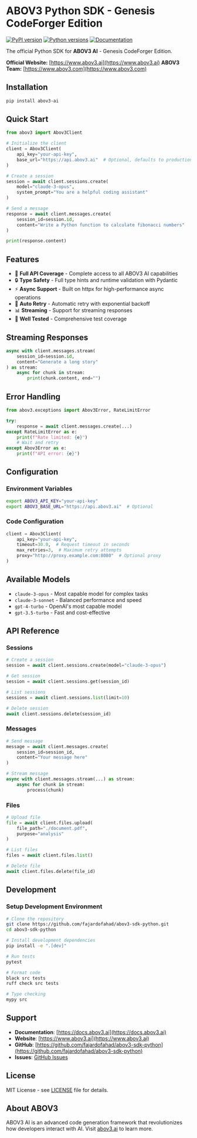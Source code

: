 # ABOV3 Python SDK - Genesis CodeForger Edition

[![PyPI version](https://img.shields.io/pypi/v/abov3-ai.svg)](https://pypi.org/project/abov3-ai/)
[![Python versions](https://img.shields.io/pypi/pyversions/abov3-ai.svg)](https://pypi.org/project/abov3-ai/)
[![Documentation](https://img.shields.io/badge/docs-abov3.ai-blue)](https://docs.abov3.ai)

The official Python SDK for **ABOV3 AI** - Genesis CodeForger Edition.

**Official Website:** [https://www.abov3.ai](https://www.abov3.ai)
**ABOV3 Team:** [https://www.abov3.com](https://www.abov3.com)

## Installation

```bash
pip install abov3-ai
```

## Quick Start

```python
from abov3 import Abov3Client

# Initialize the client
client = Abov3Client(
    api_key="your-api-key",
    base_url="https://api.abov3.ai"  # Optional, defaults to production
)

# Create a session
session = await client.sessions.create(
    model="claude-3-opus",
    system_prompt="You are a helpful coding assistant"
)

# Send a message
response = await client.messages.create(
    session_id=session.id,
    content="Write a Python function to calculate fibonacci numbers"
)

print(response.content)
```

## Features

- 🚀 **Full API Coverage** - Complete access to all ABOV3 AI capabilities
- 🔒 **Type Safety** - Full type hints and runtime validation with Pydantic
- ⚡ **Async Support** - Built on httpx for high-performance async operations
- 🔄 **Auto Retry** - Automatic retry with exponential backoff
- 📊 **Streaming** - Support for streaming responses
- 🧪 **Well Tested** - Comprehensive test coverage

## Streaming Responses

```python
async with client.messages.stream(
    session_id=session.id,
    content="Generate a long story"
) as stream:
    async for chunk in stream:
        print(chunk.content, end="")
```

## Error Handling

```python
from abov3.exceptions import Abov3Error, RateLimitError

try:
    response = await client.messages.create(...)
except RateLimitError as e:
    print(f"Rate limited: {e}")
    # Wait and retry
except Abov3Error as e:
    print(f"API error: {e}")
```

## Configuration

### Environment Variables

```bash
export ABOV3_API_KEY="your-api-key"
export ABOV3_BASE_URL="https://api.abov3.ai"  # Optional
```

### Code Configuration

```python
client = Abov3Client(
    api_key="your-api-key",
    timeout=30.0,  # Request timeout in seconds
    max_retries=3,  # Maximum retry attempts
    proxy="http://proxy.example.com:8080"  # Optional proxy
)
```

## Available Models

- `claude-3-opus` - Most capable model for complex tasks
- `claude-3-sonnet` - Balanced performance and speed
- `gpt-4-turbo` - OpenAI's most capable model
- `gpt-3.5-turbo` - Fast and cost-effective

## API Reference

### Sessions

```python
# Create a session
session = await client.sessions.create(model="claude-3-opus")

# Get session
session = await client.sessions.get(session_id)

# List sessions
sessions = await client.sessions.list(limit=10)

# Delete session
await client.sessions.delete(session_id)
```

### Messages

```python
# Send message
message = await client.messages.create(
    session_id=session_id,
    content="Your message here"
)

# Stream message
async with client.messages.stream(...) as stream:
    async for chunk in stream:
        process(chunk)
```

### Files

```python
# Upload file
file = await client.files.upload(
    file_path="./document.pdf",
    purpose="analysis"
)

# List files
files = await client.files.list()

# Delete file
await client.files.delete(file_id)
```

## Development

### Setup Development Environment

```bash
# Clone the repository
git clone https://github.com/fajardofahad/abov3-sdk-python.git
cd abov3-sdk-python

# Install development dependencies
pip install -e ".[dev]"

# Run tests
pytest

# Format code
black src tests
ruff check src tests

# Type checking
mypy src
```

## Support

- **Documentation**: [https://docs.abov3.ai](https://docs.abov3.ai)
- **Website**: [https://www.abov3.ai](https://www.abov3.ai)
- **GitHub**: [https://github.com/fajardofahad/abov3-sdk-python](https://github.com/fajardofahad/abov3-sdk-python)
- **Issues**: [GitHub Issues](https://github.com/fajardofahad/abov3-sdk-python/issues)

## License

MIT License - see [LICENSE](LICENSE) file for details.

## About ABOV3

ABOV3 AI is an advanced code generation framework that revolutionizes how developers interact with AI. Visit [abov3.ai](https://www.abov3.ai) to learn more.